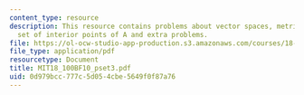 ```yaml
---
content_type: resource
description: This resource contains problems about vector spaces, metric space, the
  set of interior points of A and extra problems.
file: https://ol-ocw-studio-app-production.s3.amazonaws.com/courses/18-100b-analysis-i-fall-2010/0d979bcc777c5d054cbe5649f0f87a76_MIT18_100BF10_pset3.pdf
file_type: application/pdf
resourcetype: Document
title: MIT18_100BF10_pset3.pdf
uid: 0d979bcc-777c-5d05-4cbe-5649f0f87a76
---
```

